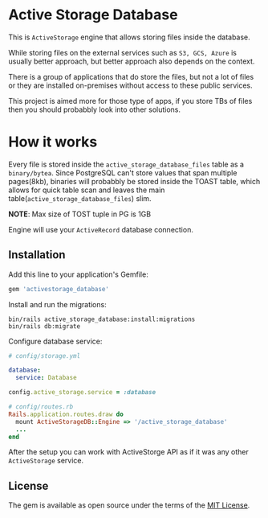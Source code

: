 # Active Storage Database

This is `ActiveStorage` engine that allows storing files inside the database.

While storing files on the external services such as `S3, GCS, Azure` is usually better approach, but better approach also
depends on the context.

There is a group of applications that do store the files, but not a lot of files or they are installed on-premises without
access to these public services.

This project is aimed more for those type of apps, if you store TBs of files then you should probabbly look into other solutions.


# How it works

Every file is stored inside the `active_storage_database_files` table as a `binary/bytea`.
Since PostgreSQL can't store values that span multiple pages(8kb), binaries will probabbly be stored inside the TOAST table,
which allows for quick table scan and leaves the main table(`active_storage_database_files`) slim.

**NOTE**: Max size of TOST tuple in PG is 1GB


Engine will use your `ActiveRecord` database connection.


## Installation
Add this line to your application's Gemfile:

```ruby
gem 'activestorage_database'
```

Install and run the migrations:
```
bin/rails active_storage_database:install:migrations
bin/rails db:migrate
```

Configure database service:
```yml
# config/storage.yml

database:
  service: Database
```

```ruby
config.active_storage.service = :database
```

```ruby
# config/routes.rb
Rails.application.routes.draw do
  mount ActiveStorageDB::Engine => '/active_storage_database'
  ...
end
```


After the setup you can work with ActiveStorge API as if it was any other `ActiveStorage` service.


## License
The gem is available as open source under the terms of the [MIT License](https://opensource.org/licenses/MIT).
